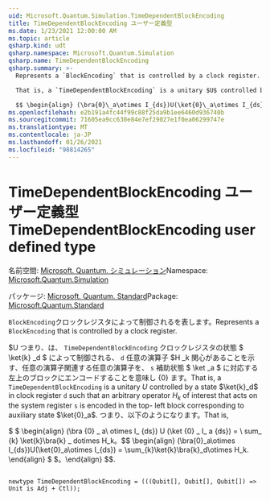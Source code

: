 ```yaml
---
uid: Microsoft.Quantum.Simulation.TimeDependentBlockEncoding
title: TimeDependentBlockEncoding ユーザー定義型
ms.date: 1/23/2021 12:00:00 AM
ms.topic: article
qsharp.kind: udt
qsharp.namespace: Microsoft.Quantum.Simulation
qsharp.name: TimeDependentBlockEncoding
qsharp.summary: >-
  Represents a `BlockEncoding` that is controlled by a clock register.

  That is, a `TimeDependentBlockEncoding` is a unitary $U$ controlled by a state $\ket{k}_d$ in clock register `d` such that an arbitrary operator $H_k$ of interest that acts on the system register `s` is encoded in the top- left block corresponding to auxiliary state $\ket{0}_a$. That is,

  $$ \begin{align} (\bra{0}\_a\otimes I_{ds})U(\ket{0}\_a\otimes I_{ds}) = \sum_{k}\ket{k}\bra{k}\_d\otimes H_k. \end{align} $$.
ms.openlocfilehash: e2b191a4fc44f99c88f25da9b1ee6460d936740b
ms.sourcegitcommit: 71605ea9cc630e84e7ef29027e1f0ea06299747e
ms.translationtype: MT
ms.contentlocale: ja-JP
ms.lasthandoff: 01/26/2021
ms.locfileid: "98814265"
---
```

# <a name="timedependentblockencoding-user-defined-type"></a><span data-ttu-id="2ab79-102">TimeDependentBlockEncoding ユーザー定義型</span><span class="sxs-lookup"><span data-stu-id="2ab79-102">TimeDependentBlockEncoding user defined type</span></span>

<span data-ttu-id="2ab79-103">名前空間: [Microsoft. Quantum. シミュレーション](xref:Microsoft.Quantum.Simulation)</span><span class="sxs-lookup"><span data-stu-id="2ab79-103">Namespace: [Microsoft.Quantum.Simulation](xref:Microsoft.Quantum.Simulation)</span></span>

<span data-ttu-id="2ab79-104">パッケージ: [Microsoft. Quantum. Standard](https://nuget.org/packages/Microsoft.Quantum.Standard)</span><span class="sxs-lookup"><span data-stu-id="2ab79-104">Package: [Microsoft.Quantum.Standard](https://nuget.org/packages/Microsoft.Quantum.Standard)</span></span>


<span data-ttu-id="2ab79-105">`BlockEncoding`クロックレジスタによって制御されるを表します。</span><span class="sxs-lookup"><span data-stu-id="2ab79-105">Represents a `BlockEncoding` that is controlled by a clock register.</span></span>

<span data-ttu-id="2ab79-106">$U つまり、は、 `TimeDependentBlockEncoding` クロックレジスタの状態 $ \ket{k} _d $ によって制御される、 `d` 任意の演算子 $H _k 関心があることを示す、任意の演算子関連する任意の演算子を、 `s` 補助状態 $ \ket _a $ に対応する左上のブロックにエンコードすることを意味し {0} ます。</span><span class="sxs-lookup"><span data-stu-id="2ab79-106">That is, a `TimeDependentBlockEncoding` is a unitary $U$ controlled by a state $\ket{k}_d$ in clock register `d` such that an arbitrary operator $H_k$ of interest that acts on the system register `s` is encoded in the top- left block corresponding to auxiliary state $\ket{0}_a$.</span></span> <span data-ttu-id="2ab79-107">つまり、以下のようになります。</span><span class="sxs-lookup"><span data-stu-id="2ab79-107">That is,</span></span>

<span data-ttu-id="2ab79-108">$ $ \begin{align} (\bra {0} \_ a\ otimes I_ {ds}) U (\ket {0} \_ I_ a {ds}) = \ sum_ {k} \ket{k}\bra{k} \_ dotimes H_k。</span><span class="sxs-lookup"><span data-stu-id="2ab79-108">$$ \begin{align} (\bra{0}\_a\otimes I_{ds})U(\ket{0}\_a\otimes I_{ds}) = \sum_{k}\ket{k}\bra{k}\_d\otimes H_k.</span></span>
<span data-ttu-id="2ab79-109">\end{align} $ $。</span><span class="sxs-lookup"><span data-stu-id="2ab79-109">\end{align} $$.</span></span>

```qsharp

newtype TimeDependentBlockEncoding = (((Qubit[], Qubit[], Qubit[]) => Unit is Adj + Ctl));
```

